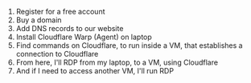 1. Register for a free account
2. Buy a domain
3. Add DNS records to our website
4. Install Cloudflare Warp (Agent) on laptop
5. Find commands on Cloudflare, to run inside a VM, that establishes a connection to Cloudflare
6. From here, I'll RDP from my laptop, to a VM, using Cloudflare
7. And if I need to access another VM, I'll run RDP